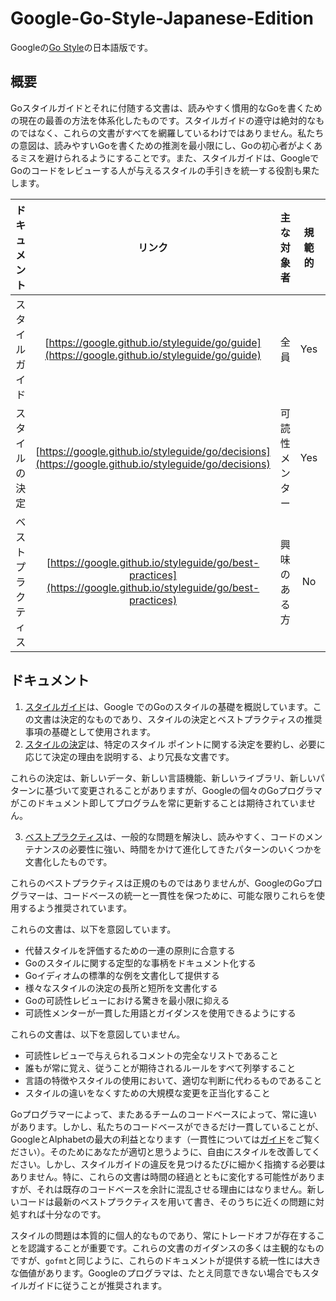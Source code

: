 # Google-Go-Style-Japanese-Edition

Googleの[Go Style](https://google.github.io/styleguide/go/)の日本語版です。

## 概要

Goスタイルガイドとそれに付随する文書は、読みやすく慣用的なGoを書くための現在の最善の方法を体系化したものです。スタイルガイドの遵守は絶対的なものではなく、これらの文書がすべてを網羅しているわけではありません。私たちの意図は、読みやすいGoを書くための推測を最小限にし、Goの初心者がよくあるミスを避けられるようにすることです。また、スタイルガイドは、GoogleでGoのコードをレビューする人が与えるスタイルの手引きを統一する役割も果たします。


| ドキュメント | リンク | 主な対象者 | 規範的 | 標準的 |
| :---: | :---: | :---: | :---: | :---: |
| スタイルガイド | [https://google.github.io/styleguide/go/guide](https://google.github.io/styleguide/go/guide) | 全員 | Yes | Yes |
| スタイルの決定 | [https://google.github.io/styleguide/go/decisions](https://google.github.io/styleguide/go/decisions) | 可読性メンター | Yes | No |
| ベストプラクティス | [https://google.github.io/styleguide/go/best-practices](https://google.github.io/styleguide/go/best-practices) | 興味のある方 | No | No |

## ドキュメント

1. [スタイルガイド](https://google.github.io/styleguide/go/guide)は、Google でのGoのスタイルの基礎を概説しています。この文書は決定的なものであり、スタイルの決定とベストプラクティスの推奨事項の基礎として使用されます。
2. [スタイルの決定](https://google.github.io/styleguide/go/decisions)は、特定のスタイル ポイントに関する決定を要約し、必要に応じて決定の理由を説明する、より冗長な文書です。

これらの決定は、新しいデータ、新しい言語機能、新しいライブラリ、新しいパターンに基づいて変更されることがありますが、Googleの個々のGoプログラマがこのドキュメント即してプログラムを常に更新することは期待されていません。

3. [ベストプラクティス](https://google.github.io/styleguide/go/best-practices)は、一般的な問題を解決し、読みやすく、コードのメンテナンスの必要性に強い、時間をかけて進化してきたパターンのいくつかを文書化したものです。

これらのベストプラクティスは正規のものではありませんが、GoogleのGoプログラマーは、コードベースの統一と一貫性を保つために、可能な限りこれらを使用するよう推奨されています。

これらの文書は、以下を意図しています。

- 代替スタイルを評価するための一連の原則に合意する
- Goのスタイルに関する定型的な事柄をドキュメント化する
- Goイディオムの標準的な例を文書化して提供する
- 様々なスタイルの決定の長所と短所を文書化する
- Goの可読性レビューにおける驚きを最小限に抑える
- 可読性メンターが一貫した用語とガイダンスを使用できるようにする

これらの文書は、以下を意図していません。

- 可読性レビューで与えられるコメントの完全なリストであること
- 誰もが常に覚え、従うことが期待されるルールをすべて列挙すること
- 言語の特徴やスタイルの使用において、適切な判断に代わるものであること
- スタイルの違いをなくすための大規模な変更を正当化すること

Goプログラマーによって、またあるチームのコードベースによって、常に違いがあります。しかし、私たちのコードベースができるだけ一貫していることが、GoogleとAlphabetの最大の利益となります（一貫性については[ガイド](https://google.github.io/styleguide/go/guide#consistency)をご覧ください）。そのためにあなたが適切と思うように、自由にスタイルを改善してください。しかし、スタイルガイドの違反を見つけるたびに細かく指摘する必要はありません。特に、これらの文書は時間の経過とともに変化する可能性がありますが、それは既存のコードベースを余計に混乱させる理由にはなりません。新しいコードは最新のベストプラクティスを用いて書き、そのうちに近くの問題に対処すれば十分なのです。

スタイルの問題は本質的に個人的なものであり、常にトレードオフが存在することを認識することが重要です。これらの文書のガイダンスの多くは主観的なものですが、`gofmt`と同じように、これらのドキュメントが提供する統一性には大きな価値があります。Googleのプログラマは、たとえ同意できない場合でもスタイルガイドに従うことが推奨されます。
